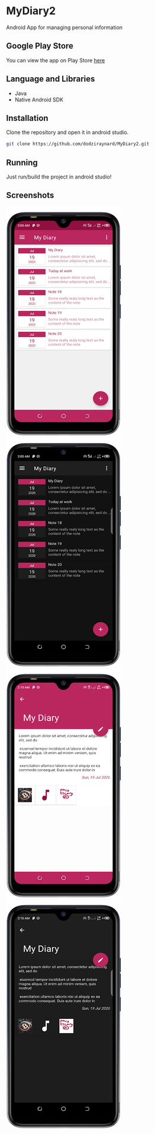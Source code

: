 # MyDiary2
Android App for managing personal information

## Google Play Store
You can view the app on Play Store [here](https://play.google.com/store/apps/details?id=com.idea.mydiary)

## Language and Libraries
- Java
- Native Android SDK

## Installation
Clone the repository and open it in android studio.
```bash
git clone https://github.com/dodziraynard/MyDiary2.git
```

## Running
Just run/build the project in android studio!

## Screenshots
<img src="./screenshots/1.webp" alt="Main Screen"/>
<img src="./screenshots/2.webp" alt="Main Screen Dark"/>
<img src="./screenshots/3.webp" alt="Reading Screen"/>
<img src="./screenshots/4.webp" alt="Reading Screen Dark"/>
